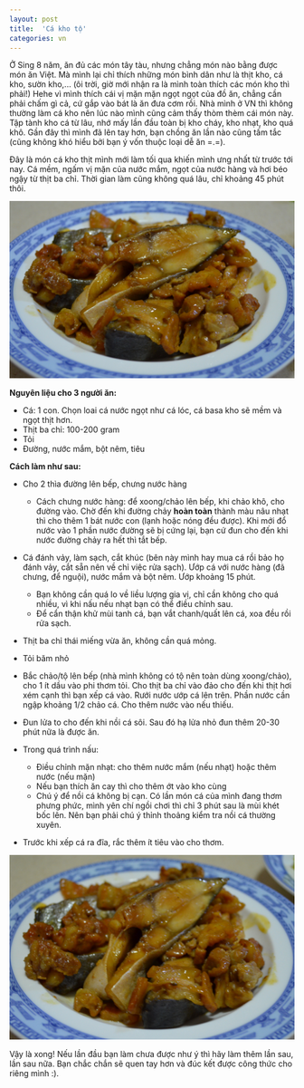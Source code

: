 ```yaml
---
layout: post
title:  'Cá kho tộ'
categories: vn
---
```


Ở Sing 8 năm, ăn đủ các món tây tàu, nhưng chẳng món nào bằng được món ăn Việt. Mà mình lại chỉ thích những món bình dân như là thịt kho, cá kho, sườn kho,... (ôi trời, giờ mới nhận ra là mình toàn thích các món kho thì phải!) Hehe vì mình thích cái vị mặn mặn ngọt ngọt của đồ ăn, chẳng cần phải chấm gì cả, cứ gắp vào bát là ăn đưa cơm rồi. Nhà mình ở VN thì không thường làm cá kho nên lúc nào mình cũng cảm thấy thòm thèm cái món này. Tập tành kho cá từ lâu, nhớ mấy lần đầu toàn bị kho cháy, kho nhạt, kho quá khô. Gần đây thì mình đã lên tay hơn, bạn chồng ăn lần nào cũng tấm tắc (cũng không khó hiểu bởi bạn ý vốn thuộc loại dễ ăn =.=). 

Đây là món cá kho thịt mình mới làm tối qua khiến mình ưng nhất từ trước tới nay. Cá mềm, ngấm vị mặn của nước mắm, ngọt của nước hàng và hơi béo ngậy từ thịt ba chỉ. Thời gian làm cũng không quá lâu, chỉ khoảng 45 phút thôi.

<!--More-->

![Món cá kho thịt](/img/ca_kho.JPG)

**Nguyên liệu cho 3 người ăn:**

- Cá: 1 con. Chọn loai cá nước ngọt như cá lóc, cá basa kho sẽ mềm và ngọt thịt hơn.
- Thịt ba chỉ: 100-200 gram
- Tỏi 
- Đường, nước mắm, bột nêm, tiêu

**Cách làm như sau:**

- Cho 2 thìa đường lên bếp, chưng nước hàng
	- Cách chưng nước hàng: để xoong/chảo lên bếp, khi chảo khô, cho đường vào. Chờ đến khi đường chảy **hoàn toàn** thành màu nâu nhạt thì cho thêm 1 bát nước con (lạnh hoặc nóng đều được). Khi mới đổ nước vào 1 phần nước đường sẽ bị cứng lại, bạn cứ đun cho đến khi nước đường chảy ra hết thì tắt bếp.  
	
- Cá đánh vảy, làm sạch, cắt khúc (bên này mình hay mua cá rồi bảo họ đánh vảy, cắt sẵn nên về chỉ việc rửa sạch). Ướp cá với nước hàng (đã chưng, để nguội), nước mắm và bột nêm. Ướp khoảng 15 phút.  
	- Bạn không cần quá lo về liều lượng gia vị, chỉ cần không cho quá nhiều, vì khi nấu nếu nhạt bạn có thể điều chỉnh sau. 
	- Để cẩn thận khử mùi tanh cá, bạn vắt chanh/quất lên cá, xoa đều rồi rửa sạch. 

- Thịt ba chỉ thái miếng vừa ăn, không cần quá mỏng.

- Tỏi băm nhỏ

- Bắc chảo/tộ lên bếp (nhà mình không có tộ nên toàn dùng xoong/chảo), cho 1 ít dầu vào phi thơm tỏi. Cho thịt ba chỉ vào đảo cho đến khi thịt hơi xém cạnh thì bạn xếp cá vào. Rưới nước ướp cá lên trên. Phần nước cần ngập khoảng 1/2 chảo cá. Cho thêm nước vào nếu thiếu.

- Đun lửa to cho đến khi nồi cá sôi. Sau đó hạ lửa nhỏ đun thêm 20-30 phút nữa là được ăn. 

- Trong quá trình nấu:
	- Điều chỉnh mặn nhạt: cho thêm nước mắm (nếu nhạt) hoặc thêm nước (nếu mặn)
	- Nếu bạn thích ăn cay thì cho thêm ớt vào kho cùng
	- Chú ý để nồi cá không bị cạn. Có lần món cá của mình đang thơm phưng phức, mình yên chí ngồi chơi thì chỉ 3 phút sau là mùi khét bốc lên. Nên bạn phải chú ý thỉnh thoảng kiểm tra nồi cá thường xuyên.

- Trước khi xếp cá ra đĩa, rắc thêm ít tiêu vào cho thơm. 

![Cá kho thịt](/img/ca_kho_2.JPG)

Vậy là xong! Nếu lần đầu bạn làm chưa được như ý thì hãy làm thêm lần sau, lần sau nữa. Bạn chắc chắn sẽ quen tay hơn và đúc kết được công thức cho riêng mình :). 